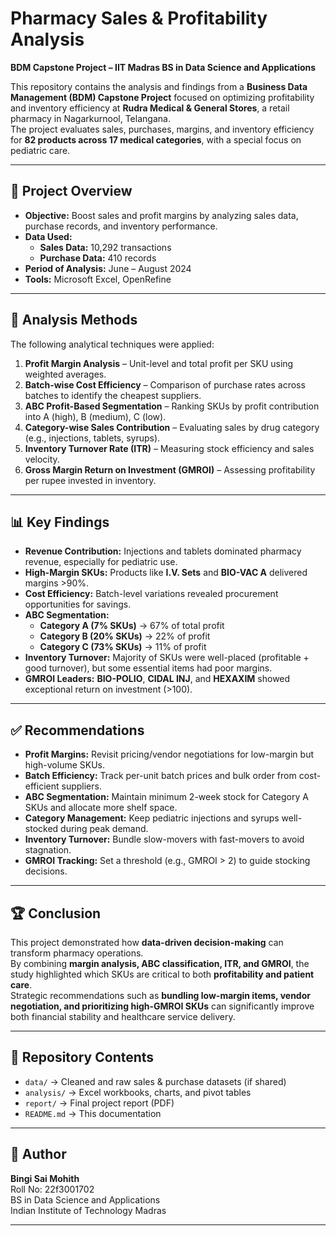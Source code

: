 # Pharmacy Sales & Profitability Analysis

**BDM Capstone Project – IIT Madras BS in Data Science and Applications**

This repository contains the analysis and findings from a **Business Data Management (BDM) Capstone Project** focused on optimizing profitability and inventory efficiency at **Rudra Medical & General Stores**, a retail pharmacy in Nagarkurnool, Telangana.  
The project evaluates sales, purchases, margins, and inventory efficiency for **82 products across 17 medical categories**, with a special focus on pediatric care.

---

## 📌 Project Overview
- **Objective:** Boost sales and profit margins by analyzing sales data, purchase records, and inventory performance.  
- **Data Used:**  
  - **Sales Data:** 10,292 transactions  
  - **Purchase Data:** 410 records  
- **Period of Analysis:** June – August 2024  
- **Tools:** Microsoft Excel, OpenRefine  

---

## 🧩 Analysis Methods
The following analytical techniques were applied:

1. **Profit Margin Analysis** – Unit-level and total profit per SKU using weighted averages.  
2. **Batch-wise Cost Efficiency** – Comparison of purchase rates across batches to identify the cheapest suppliers.  
3. **ABC Profit-Based Segmentation** – Ranking SKUs by profit contribution into A (high), B (medium), C (low).  
4. **Category-wise Sales Contribution** – Evaluating sales by drug category (e.g., injections, tablets, syrups).  
5. **Inventory Turnover Rate (ITR)** – Measuring stock efficiency and sales velocity.  
6. **Gross Margin Return on Investment (GMROI)** – Assessing profitability per rupee invested in inventory.  

---

## 📊 Key Findings
- **Revenue Contribution:** Injections and tablets dominated pharmacy revenue, especially for pediatric use.  
- **High-Margin SKUs:** Products like **I.V. Sets** and **BIO-VAC A** delivered margins >90%.  
- **Cost Efficiency:** Batch-level variations revealed procurement opportunities for savings.  
- **ABC Segmentation:**  
  - **Category A (7% SKUs)** → 67% of total profit  
  - **Category B (20% SKUs)** → 22% of profit  
  - **Category C (73% SKUs)** → 11% of profit  
- **Inventory Turnover:** Majority of SKUs were well-placed (profitable + good turnover), but some essential items had poor margins.  
- **GMROI Leaders:** **BIO-POLIO**, **CIDAL INJ**, and **HEXAXIM** showed exceptional return on investment (>100).  

---

## ✅ Recommendations
- **Profit Margins:** Revisit pricing/vendor negotiations for low-margin but high-volume SKUs.  
- **Batch Efficiency:** Track per-unit batch prices and bulk order from cost-efficient suppliers.  
- **ABC Segmentation:** Maintain minimum 2-week stock for Category A SKUs and allocate more shelf space.  
- **Category Management:** Keep pediatric injections and syrups well-stocked during peak demand.  
- **Inventory Turnover:** Bundle slow-movers with fast-movers to avoid stagnation.  
- **GMROI Tracking:** Set a threshold (e.g., GMROI > 2) to guide stocking decisions.  

---

## 🏆 Conclusion
This project demonstrated how **data-driven decision-making** can transform pharmacy operations.  
By combining **margin analysis, ABC classification, ITR, and GMROI**, the study highlighted which SKUs are critical to both **profitability and patient care**.  
Strategic recommendations such as **bundling low-margin items, vendor negotiation, and prioritizing high-GMROI SKUs** can significantly improve both financial stability and healthcare service delivery.

---

## 📂 Repository Contents
- `data/` → Cleaned and raw sales & purchase datasets (if shared)  
- `analysis/` → Excel workbooks, charts, and pivot tables  
- `report/` → Final project report (PDF)  
- `README.md` → This documentation  

---

## 👤 Author
**Bingi Sai Mohith**  
Roll No: 22f3001702  
BS in Data Science and Applications  
Indian Institute of Technology Madras  

---
